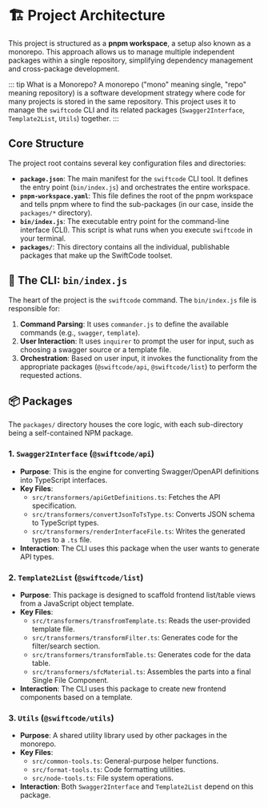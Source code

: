 # 🏗️ Project Architecture

This project is structured as a **pnpm workspace**, a setup also known as a monorepo. This approach allows us to manage multiple independent packages within a single repository, simplifying dependency management and cross-package development.

::: tip What is a Monorepo?
A monorepo ("mono" meaning single, "repo" meaning repository) is a software development strategy where code for many projects is stored in the same repository. This project uses it to manage the `swiftcode` CLI and its related packages (`Swagger2Interface`, `Template2List`, `Utils`) together.
:::

## Core Structure

The project root contains several key configuration files and directories:

- **`package.json`**: The main manifest for the `swiftcode` CLI tool. It defines the entry point (`bin/index.js`) and orchestrates the entire workspace.
- **`pnpm-workspace.yaml`**: This file defines the root of the pnpm workspace and tells pnpm where to find the sub-packages (in our case, inside the `packages/*` directory).
- **`bin/index.js`**: The executable entry point for the command-line interface (CLI). This script is what runs when you execute `swiftcode` in your terminal.
- **`packages/`**: This directory contains all the individual, publishable packages that make up the SwiftCode toolset.

## 🚀 The CLI: `bin/index.js`

The heart of the project is the `swiftcode` command. The `bin/index.js` file is responsible for:
1.  **Command Parsing**: It uses `commander.js` to define the available commands (e.g., `swagger`, `template`).
2.  **User Interaction**: It uses `inquirer` to prompt the user for input, such as choosing a swagger source or a template file.
3.  **Orchestration**: Based on user input, it invokes the functionality from the appropriate packages (`@swiftcode/api`, `@swiftcode/list`) to perform the requested actions.

## 📦 Packages

The `packages/` directory houses the core logic, with each sub-directory being a self-contained NPM package.

### 1. `Swagger2Interface` (`@swiftcode/api`)

- **Purpose**: This is the engine for converting Swagger/OpenAPI definitions into TypeScript interfaces.
- **Key Files**:
    - `src/transformers/apiGetDefinitions.ts`: Fetches the API specification.
    - `src/transformers/convertJsonToTsType.ts`: Converts JSON schema to TypeScript types.
    - `src/transformers/renderInterfaceFile.ts`: Writes the generated types to a `.ts` file.
- **Interaction**: The CLI uses this package when the user wants to generate API types.

### 2. `Template2List` (`@swiftcode/list`)

- **Purpose**: This package is designed to scaffold frontend list/table views from a JavaScript object template.
- **Key Files**:
    - `src/transformers/transfromTemplate.ts`: Reads the user-provided template file.
    - `src/transformers/transformFilter.ts`: Generates code for the filter/search section.
    - `src/transformers/transformTable.ts`: Generates code for the data table.
    - `src/transformers/sfcMaterial.ts`: Assembles the parts into a final Single File Component.
- **Interaction**: The CLI uses this package to create new frontend components based on a template.

### 3. `Utils` (`@swiftcode/utils`)

- **Purpose**: A shared utility library used by other packages in the monorepo.
- **Key Files**:
    - `src/common-tools.ts`: General-purpose helper functions.
    - `src/format-tools.ts`: Code formatting utilities.
    - `src/node-tools.ts`: File system operations.
- **Interaction**: Both `Swagger2Interface` and `Template2List` depend on this package.
